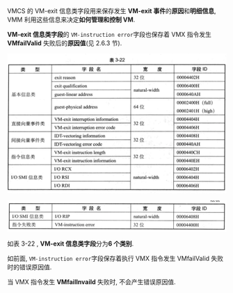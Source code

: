 
VMCS 的 VM-exit 信息类字段用来保存发生 **VM-exit 事件**的**原因**和**明细信息**, VMM 利用这些信息来决定**如何管理和控制 VM**.

**VM-exit 信息类字段**的 `VM-instruction error`字段也保存着 VMX 指令发生 **VMfailValid** 失败后的**原因值**(见 2.6.3 节).

![2020-03-17-16-33-00.png](./images/2020-03-17-16-33-00.png)

![2020-03-17-16-33-12.png](./images/2020-03-17-16-33-12.png)

如表 3-22 , **VM-exit 信息类字段**分为**6 个类别**.

如前面, `VM-instruction error`字段保存着执行 VMX 指令发生 VMfailValid 失败时的错误原因值.

当 VMX 指令发生 **VMfailInvaild** 失败时, 不会产生错误原因值.
